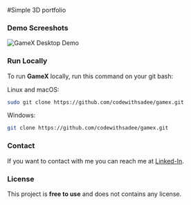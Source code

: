 #Simple 3D portfolio

### Demo Screeshots

![GameX Desktop Demo](./images/preview.jpg "Desktop Demo")


### Run Locally

To run **GameX** locally, run this command on your git bash:

Linux and macOS:

```bash
sudo git clone https://github.com/codewithsadee/gamex.git
```

Windows:

```bash
git clone https://github.com/codewithsadee/gamex.git
```

### Contact

If you want to contact with me you can reach me at [Linked-In](https://www.linkedin.com/in/mohammed-telaj-420488264/).

### License

This project is **free to use** and does not contains any license.
